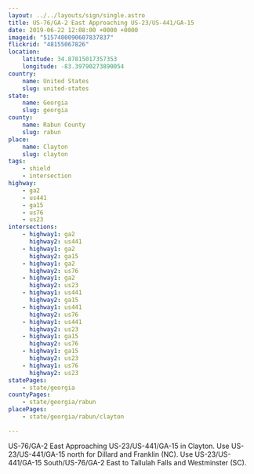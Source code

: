 ```yaml
---
layout: ../../layouts/sign/single.astro
title: US-76/GA-2 East Approaching US-23/US-441/GA-15
date: 2019-06-22 12:08:00 +0000 +0000
imageid: "5157400090607837837"
flickrid: "48155067826"
location:
    latitude: 34.87815017357353
    longitude: -83.39790273890054
country:
    name: United States
    slug: united-states
state:
    name: Georgia
    slug: georgia
county:
    name: Rabun County
    slug: rabun
place:
    name: Clayton
    slug: clayton
tags:
    - shield
    - intersection
highway:
    - ga2
    - us441
    - ga15
    - us76
    - us23
intersections:
    - highway1: ga2
      highway2: us441
    - highway1: ga2
      highway2: ga15
    - highway1: ga2
      highway2: us76
    - highway1: ga2
      highway2: us23
    - highway1: us441
      highway2: ga15
    - highway1: us441
      highway2: us76
    - highway1: us441
      highway2: us23
    - highway1: ga15
      highway2: us76
    - highway1: ga15
      highway2: us23
    - highway1: us76
      highway2: us23
statePages:
    - state/georgia
countyPages:
    - state/georgia/rabun
placePages:
    - state/georgia/rabun/clayton

---
```

US-76/GA-2 East Approaching US-23/US-441/GA-15 in Clayton.  Use US-23/US-441/GA-15 north for Dillard and Franklin (NC).  Use US-23/US-441/GA-15 South/US-76/GA-2 East to Tallulah Falls and Westminster (SC).